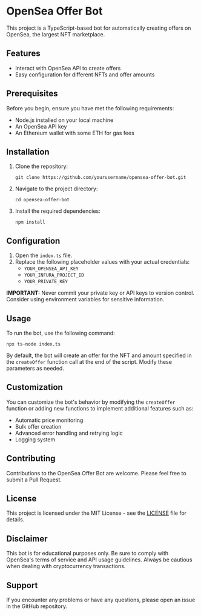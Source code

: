 # OpenSea Offer Bot

This project is a TypeScript-based bot for automatically creating offers on OpenSea, the largest NFT marketplace.

## Features

- Interact with OpenSea API to create offers
- Easy configuration for different NFTs and offer amounts

## Prerequisites

Before you begin, ensure you have met the following requirements:

- Node.js installed on your local machine
- An OpenSea API key
- An Ethereum wallet with some ETH for gas fees

## Installation

1. Clone the repository:

   ```
   git clone https://github.com/yourusername/opensea-offer-bot.git
   ```
2. Navigate to the project directory:

   ```
   cd opensea-offer-bot
   ```
3. Install the required dependencies:

   ```
   npm install
   ```

## Configuration

1. Open the `index.ts` file.
2. Replace the following placeholder values with your actual credentials:
   - `YOUR_OPENSEA_API_KEY`
   - `YOUR_INFURA_PROJECT_ID`
   - `YOUR_PRIVATE_KEY`

**IMPORTANT:** Never commit your private key or API keys to version control. Consider using environment variables for sensitive information.

## Usage

To run the bot, use the following command:

```
npx ts-node index.ts
```

By default, the bot will create an offer for the NFT and amount specified in the `createOffer` function call at the end of the script. Modify these parameters as needed.

## Customization

You can customize the bot's behavior by modifying the `createOffer` function or adding new functions to implement additional features such as:

- Automatic price monitoring
- Bulk offer creation
- Advanced error handling and retrying logic
- Logging system

## Contributing

Contributions to the OpenSea Offer Bot are welcome. Please feel free to submit a Pull Request.

## License

This project is licensed under the MIT License - see the [LICENSE](LICENSE) file for details.

## Disclaimer

This bot is for educational purposes only. Be sure to comply with OpenSea's terms of service and API usage guidelines. Always be cautious when dealing with cryptocurrency transactions.

## Support

If you encounter any problems or have any questions, please open an issue in the GitHub repository.
